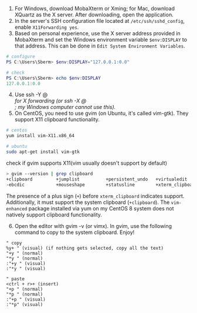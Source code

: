 1. For Windows, download MobaXterm or Xming; for Mac, download XQuartz as the X server. After downloading, open the application.
2. In the server's SSH configuration file located at `/etc/ssh/sshd_config`, enable `X11Forwarding yes`.
3. Based on personal experience, use the X server address provided in MobaXterm and set the Windows environment variable `$env:DISPLAY` to that address. This can be done in `Edit System Environment Variables`.
```powershell
# configure
PS C:\Users\Sberm> $env:DISPLAY="127.0.0.1:0.0"

# check
PS C:\Users\Sberm> echo $env:DISPLAY
127.0.0.1:0.0
```
4. Use ssh -Y <user>@<address> for X forwarding (or ssh -X <user>@<address>; my Windows computer cannot use this).
5. On CentOS, you need to use gvim (on Ubuntu, it's called vim-gtk). They support X11 clipboard functionality.
```bash
# centos
yum install vim-X11.x86_64

# ubuntu
sudo apt-get install vim-gtk
```

check if gvim supports X11(vim usually doesn't support by default)
```bash
> gvim --version | grep clipboard
+clipboard         +jumplist          +persistent_undo   +virtualedit
-ebcdic            +mouseshape        +statusline        +xterm_clipboard
```
The presence of a plus sign (`+`) before `xterm_clipboard` indicates support. Additionally, it must support the system clipboard (`+clipboard`). The `vim-enhanced` package installed via yum on my CentOS 8 system does not natively support clipboard functionality.

6. Open the editor with gvim -v (or vimx). In gvim, use the following command to copy to the system clipboard. Enjoy!
```vimscript
" copy
%y+ " (visual) (if nothing gets selected, copy all the text)
"+y " (normal)
"*y " (normal)
:"+y " (visual)
:"*y " (visual)

" paste
<ctrl + r>+ (insert)
"+p " (normal)
"*p " (normal)
:"+p " (visual)
:"*p" (visual)
```

